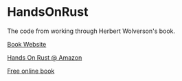 # HandsOnRust
The code from working through Herbert Wolverson's book.

[Book Website](https://hands-on-rust.com/)

[Hands On Rust @ Amazon](https://www.amazon.com/Hands-Rust-Effective-Learning-Development/dp/1680508164)

[Free online book](https://bfnightly.bracketproductions.com/rustbook/chapter_0.html)
